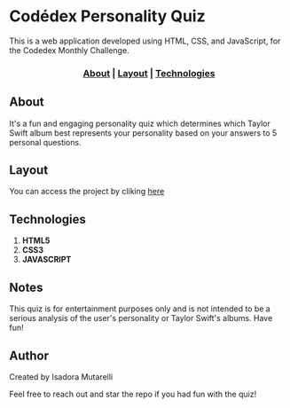 # Codédex Personality Quiz

 This is a web application developed using HTML, CSS, and JavaScript, for the Codedex Monthly Challenge.

### <p align="center">[About](#About) | [Layout](#layout) | [Technologies](#technologies)


## About
It's a fun and engaging personality quiz which determines which Taylor Swift album best represents your personality based on your answers to 5 personal questions.

## Layout

You can access the project by cliking <a href="" target="_blank"> here </a>

## Technologies
1. **HTML5**
2. **CSS3**
3. **JAVASCRIPT**

## Notes
This quiz is for entertainment purposes only and is not intended to be a serious analysis of the user's personality or Taylor Swift's albums. Have fun!


## Author
Created by Isadora Mutarelli

Feel free to reach out and star the repo if you had fun with the quiz!
